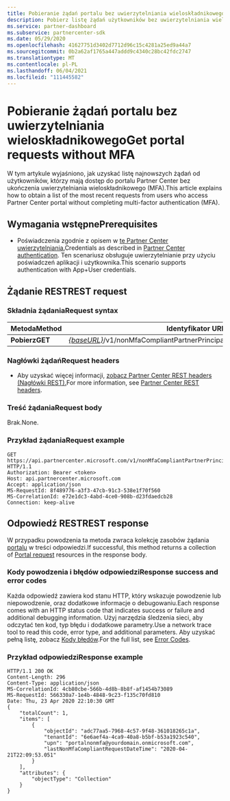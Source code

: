 ```yaml
---
title: Pobieranie żądań portalu bez uwierzytelniania wieloskładnikowego
description: Pobierz listę żądań użytkowników bez uwierzytelniania wieloskładnikowego (MFA) przy użyciu interfejsu API REST partnera.
ms.service: partner-dashboard
ms.subservice: partnercenter-sdk
ms.date: 05/29/2020
ms.openlocfilehash: 41627751d3402d7712d96c15c4281a25ed9a44a7
ms.sourcegitcommit: 0b2a62af1765a447addd9c4340c28bc42fdc2747
ms.translationtype: MT
ms.contentlocale: pl-PL
ms.lasthandoff: 06/04/2021
ms.locfileid: "111445582"
---
```

# <a name="get-portal-requests-without-mfa"></a><span data-ttu-id="bc973-103">Pobieranie żądań portalu bez uwierzytelniania wieloskładnikowego</span><span class="sxs-lookup"><span data-stu-id="bc973-103">Get portal requests without MFA</span></span>

<span data-ttu-id="bc973-104">W tym artykule wyjaśniono, jak uzyskać listę najnowszych żądań od użytkowników, którzy mają dostęp do portalu Partner Center bez ukończenia uwierzytelniania wieloskładnikowego (MFA).</span><span class="sxs-lookup"><span data-stu-id="bc973-104">This article explains how to obtain a list of the most recent requests from users who access Partner Center portal without completing multi-factor authentication (MFA).</span></span>

## <a name="prerequisites"></a><span data-ttu-id="bc973-105">Wymagania wstępne</span><span class="sxs-lookup"><span data-stu-id="bc973-105">Prerequisites</span></span>

- <span data-ttu-id="bc973-106">Poświadczenia zgodnie z opisem w [te Partner Center uwierzytelniania.](partner-center-authentication.md)</span><span class="sxs-lookup"><span data-stu-id="bc973-106">Credentials as described in [Partner Center authentication](partner-center-authentication.md).</span></span> <span data-ttu-id="bc973-107">Ten scenariusz obsługuje uwierzytelnianie przy użyciu poświadczeń aplikacji i użytkownika.</span><span class="sxs-lookup"><span data-stu-id="bc973-107">This scenario supports authentication with App+User credentials.</span></span>

## <a name="rest-request"></a><span data-ttu-id="bc973-108">Żądanie REST</span><span class="sxs-lookup"><span data-stu-id="bc973-108">REST request</span></span>

### <a name="request-syntax"></a><span data-ttu-id="bc973-109">Składnia żądania</span><span class="sxs-lookup"><span data-stu-id="bc973-109">Request syntax</span></span>

| <span data-ttu-id="bc973-110">Metoda</span><span class="sxs-lookup"><span data-stu-id="bc973-110">Method</span></span>  | <span data-ttu-id="bc973-111">Identyfikator URI żądania</span><span class="sxs-lookup"><span data-stu-id="bc973-111">Request URI</span></span>                                                  |
|---------|--------------------------------------------------------------|
| <span data-ttu-id="bc973-112">**Pobierz**</span><span class="sxs-lookup"><span data-stu-id="bc973-112">**GET**</span></span> | <span data-ttu-id="bc973-113">[*{baseURL}*](partner-center-rest-urls.md)/v1/nonMfaCompliantPartnerPrincipals</span><span class="sxs-lookup"><span data-stu-id="bc973-113">[*{baseURL}*](partner-center-rest-urls.md)/v1/nonMfaCompliantPartnerPrincipals</span></span> |

### <a name="request-headers"></a><span data-ttu-id="bc973-114">Nagłówki żądań</span><span class="sxs-lookup"><span data-stu-id="bc973-114">Request headers</span></span>

- <span data-ttu-id="bc973-115">Aby uzyskać więcej informacji, [zobacz Partner Center REST headers (Nagłówki REST).](headers.md)</span><span class="sxs-lookup"><span data-stu-id="bc973-115">For more information, see [Partner Center REST headers](headers.md).</span></span>

### <a name="request-body"></a><span data-ttu-id="bc973-116">Treść żądania</span><span class="sxs-lookup"><span data-stu-id="bc973-116">Request body</span></span>

<span data-ttu-id="bc973-117">Brak.</span><span class="sxs-lookup"><span data-stu-id="bc973-117">None.</span></span>

### <a name="request-example"></a><span data-ttu-id="bc973-118">Przykład żądania</span><span class="sxs-lookup"><span data-stu-id="bc973-118">Request example</span></span>

```http
GET https://api.partnercenter.microsoft.com/v1/nonMfaCompliantPartnerPrincipals HTTP/1.1
Authorization: Bearer <token>
Host: api.partnercenter.microsoft.com
Accept: application/json
MS-RequestId: 8f489776-a3f3-47cb-91c3-538e1f70f560
MS-CorrelationId: e72e1dc3-4abd-4ce0-908b-d23fdaedcb28
Connection: keep-alive

```

## <a name="rest-response"></a><span data-ttu-id="bc973-119">Odpowiedź REST</span><span class="sxs-lookup"><span data-stu-id="bc973-119">REST response</span></span>

<span data-ttu-id="bc973-120">W przypadku powodzenia ta metoda zwraca kolekcję zasobów żądania [portalu](mfa-resources.md#portal-request-without-mfa) w treści odpowiedzi.</span><span class="sxs-lookup"><span data-stu-id="bc973-120">If successful, this method returns a collection of [Portal request](mfa-resources.md#portal-request-without-mfa) resources in the response body.</span></span>

### <a name="response-success-and-error-codes"></a><span data-ttu-id="bc973-121">Kody powodzenia i błędów odpowiedzi</span><span class="sxs-lookup"><span data-stu-id="bc973-121">Response success and error codes</span></span>

<span data-ttu-id="bc973-122">Każda odpowiedź zawiera kod stanu HTTP, który wskazuje powodzenie lub niepowodzenie, oraz dodatkowe informacje o debugowaniu.</span><span class="sxs-lookup"><span data-stu-id="bc973-122">Each response comes with an HTTP status code that indicates success or failure and additional debugging information.</span></span> <span data-ttu-id="bc973-123">Użyj narzędzia śledzenia sieci, aby odczytać ten kod, typ błędu i dodatkowe parametry.</span><span class="sxs-lookup"><span data-stu-id="bc973-123">Use a network trace tool to read this code, error type, and additional parameters.</span></span> <span data-ttu-id="bc973-124">Aby uzyskać pełną listę, zobacz [Kody błędów](error-codes.md).</span><span class="sxs-lookup"><span data-stu-id="bc973-124">For the full list, see [Error Codes](error-codes.md).</span></span>

### <a name="response-example"></a><span data-ttu-id="bc973-125">Przykład odpowiedzi</span><span class="sxs-lookup"><span data-stu-id="bc973-125">Response example</span></span>

``` http
HTTP/1.1 200 OK
Content-Length: 296
Content-Type: application/json
MS-CorrelationId: 4cb80cbe-566b-4d8b-8b8f-af1454b73089
MS-RequestId: 566330a7-1e4b-4848-9c23-f135c70fd810
Date: Thu, 23 Apr 2020 22:10:30 GMT
{
    "totalCount": 1,
    "items": [
        {
            "objectId": "adc77aa5-7968-4c57-9f48-361018265c1a",
            "tenantId": "6e6aef4a-4ca9-40a8-b5bf-b53a1923c540",
            "upn": "portalnonmfa@yourdomain.onmicrosoft.com",
            "lastNonMfaCompliantRequestDateTime": "2020-04-21T22:09:53.051"
        }
    ],
    "attributes": {
        "objectType": "Collection"
    }
}
```
